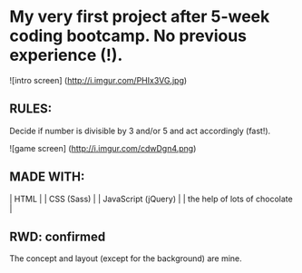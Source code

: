# My very first project after 5-week coding bootcamp. No previous experience (!).

![intro screen] (http://i.imgur.com/PHIx3VG.jpg)

## RULES:

Decide if number is divisible by 3 and/or 5 and act accordingly (fast!).

![game screen] (http://i.imgur.com/cdwDgn4.png)

## MADE WITH:

<!--| I used       | -->
<!--| ------------- |-->
| HTML      | 
| CSS (Sass)      | 
| JavaScript (jQuery) | 
| the help of lots of chocolate |

## RWD: confirmed

The concept and layout (except for the background) are mine.
